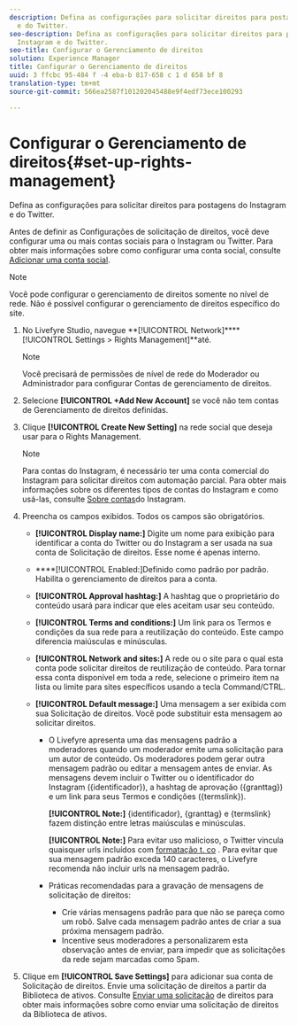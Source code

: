 ```yaml
---
description: Defina as configurações para solicitar direitos para postagens do Instagram
  e do Twitter.
seo-description: Defina as configurações para solicitar direitos para postagens do
  Instagram e do Twitter.
seo-title: Configurar o Gerenciamento de direitos
solution: Experience Manager
title: Configurar o Gerenciamento de direitos
uuid: 3 ffcbc 95-484 f -4 eba-b 817-658 c 1 d 658 bf 8
translation-type: tm+mt
source-git-commit: 566ea2587f101202045488e9f4edf73ece100293

---
```



# Configurar o Gerenciamento de direitos{#set-up-rights-management}

Defina as configurações para solicitar direitos para postagens do Instagram e do Twitter.

Antes de definir as Configurações de solicitação de direitos, você deve configurar uma ou mais contas sociais para o Instagram ou Twitter. Para obter mais informações sobre como configurar uma conta social, consulte [Adicionar uma conta social](../c-users-creating-accounts-with-studio-access/t-configure-social-accout-instagram/t-configure-social-accout-instagram.md#t_configure_social_accout_instagram).

>[!NOTE]
>
>Você pode configurar o gerenciamento de direitos somente no nível de rede. Não é possível configurar o gerenciamento de direitos específico do site.

1. No Livefyre Studio, navegue **[!UICONTROL Network]****[!UICONTROL Settings > Rights Management]**até.

   >[!NOTE]
   >
   >Você precisará de permissões de nível de rede do Moderador ou Administrador para configurar Contas de gerenciamento de direitos.

1. Selecione **[!UICONTROL +Add New Account]** se você não tem contas de Gerenciamento de direitos definidas.
1. Clique **[!UICONTROL Create New Setting]** na rede social que deseja usar para o Rights Management.

   >[!NOTE]
   >
   >Para contas do Instagram, é necessário ter uma conta comercial do Instagram para solicitar direitos com automação parcial. Para obter mais informações sobre os diferentes tipos de contas do Instagram e como usá-las, consulte [Sobre contas](../c-users-creating-accounts-with-studio-access/t-configure-social-accout-instagram/c-about-instagram-accounts.md#c_about_instagram_accounts)do Instagram.

1. Preencha os campos exibidos. Todos os campos são obrigatórios.

   * **[!UICONTROL Display name:]** Digite um nome para exibição para identificar a conta do Twitter ou do Instagram a ser usada na sua conta de Solicitação de direitos. Esse nome é apenas interno.
   * ****[!UICONTROL Enabled:]Definido como padrão por padrão. Habilita o gerenciamento de direitos para a conta.
   * **[!UICONTROL Approval hashtag:]** A hashtag que o proprietário do conteúdo usará para indicar que eles aceitam usar seu conteúdo.
   * **[!UICONTROL Terms and conditions:]** Um link para os Termos e condições da sua rede para a reutilização do conteúdo. Este campo diferencia maiúsculas e minúsculas.
   * **[!UICONTROL Network and sites:]** A rede ou o site para o qual esta conta pode solicitar direitos de reutilização de conteúdo. Para tornar essa conta disponível em toda a rede, selecione o primeiro item na lista ou limite para sites específicos usando a tecla Command/CTRL.
   * **[!UICONTROL Default message:]** Uma mensagem a ser exibida com sua Solicitação de direitos. Você pode substituir esta mensagem ao solicitar direitos.

      * O Livefyre apresenta uma das mensagens padrão a moderadores quando um moderador emite uma solicitação para um autor de conteúdo. Os moderadores podem gerar outra mensagem padrão ou editar a mensagem antes de enviar. As mensagens devem incluir o Twitter ou o identificador do Instagram ({identificador}), a hashtag de aprovação ({granttag}) e um link para seus Termos e condições ({termslink}).

         **[!UICONTROL Note:]** {identificador}, {granttag} e {termslink} fazem distinção entre letras maiúsculas e minúsculas.

         **[!UICONTROL Note:]** Para evitar uso malicioso, o Twitter vincula quaisquer urls incluídos com [formatação t. co](https://t.co/) . Para evitar que sua mensagem padrão exceda 140 caracteres, o Livefyre recomenda não incluir urls na mensagem padrão.

      * Práticas recomendadas para a gravação de mensagens de solicitação de direitos:

         * Crie várias mensagens padrão para que não se pareça como um robô. Salve cada mensagem padrão antes de criar a sua próxima mensagem padrão.
         * Incentive seus moderadores a personalizarem esta observação antes de enviar, para impedir que as solicitações da rede sejam marcadas como Spam.

1. Clique em **[!UICONTROL Save Settings]** para adicionar sua conta de Solicitação de direitos.
Envie uma solicitação de direitos a partir da Biblioteca de ativos. Consulte [Enviar uma solicitação](../c-how-requesting-rights-works/t-send-a-rights-request-to-own-a-digital-asset.md#t_send_a_rights_request_to_own_a_digital_asset) de direitos para obter mais informações sobre como enviar uma solicitação de direitos da Biblioteca de ativos.